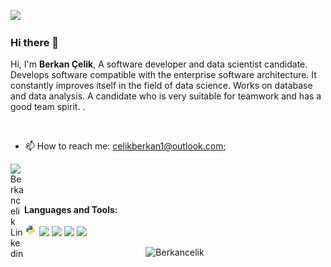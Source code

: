 ![](https://komarev.com/ghpvc/?username=your-github-username&color=green)

### Hi there 👋
Hi, I'm **Berkan Çelik**, A software developer and data scientist candidate. Develops software 
compatible with the enterprise software architecture. It constantly 
improves itself in the field of data science. Works on database and data 
analysis. A candidate who is very suitable for teamwork and has a good 
team spirit.
.

<br />

- 📫 How to reach me: celikberkan1@outlook.com;

<a href="https://www.linkedin.com/in/berkancelik/">
  <img align="left" alt="Berkancelik Linkedin" width="22px" src="https://raw.githubusercontent.com/peterthehan/peterthehan/master/assets/linkedin.svg" />
</a>


<br />
<br />
<br />

**Languages and Tools:**  

<code><img height="20" src="https://raw.githubusercontent.com/github/explore/80688e429a7d4ef2fca1e82350fe8e3517d3494d/topics/python/python.png"></code>
<code><img height="20" src="https://www.avenga.com/wp-content/uploads/2020/11/C-Sharp.png"></code>
<code><img height="20" src="https://mennankose.com/content/images/size/w600/2019/09/netcore.png"></code>
<code><img height="20" src="https://miro.medium.com/max/816/1*TpbxEQy4ckB-g31PwUQPlg.png"></code>
<code><img height="20" src="https://brandslogos.com/wp-content/uploads/images/large/java-logo-1.png"></code>

<p align="center"> <img src="https://github-readme-stats.vercel.app/api?username=Berkancelik&show_icons=true&theme=gotham" alt="Berkancelik" />


<br />
<br />

